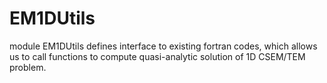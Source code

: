 # EM1DUtils
 module EM1DUtils defines interface to existing fortran codes, which allows us to call functions to compute quasi-analytic solution of 1D CSEM/TEM problem.
